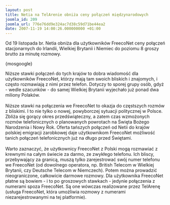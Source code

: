```yaml
---
layout: post
title: Netia na TelArenie obniża ceny połączeń międzynarodowych
joomla_id: 209
joomla_url: 776e76dd9e324ac7d38c59d71be44ea2
date: 2007-11-19 14:00:26.000000000 +01:00
---
```

<p>Od 19 listopada br. Netia obniża dla użytkownik&oacute;w FreecoNet ceny połączeń stacjonarnych do Irlandii, Wielkiej Brytanii i Niemiec do poziomu 8 groszy brutto za minutę rozmowy.</p><p>{mosgoogle}</p> <p>Niższe stawki połączeń do tych kraj&oacute;w to dobra wiadomość dla użytkownik&oacute;w FreecoNet, kt&oacute;rzy mają tam swoich bliskich i znajomych, i często rozmawiają z nimi przez telefon. Dotyczy to sporej grupy os&oacute;b, gdyż - wedle szacunk&oacute;w - do samej Wielkiej Brytanii wyjechało już ponad dwa miliony Polak&oacute;w.<br /><br />Niższe stawki na połączenia we FreecoNet to okazja do częstszych rozm&oacute;w z bliskimi. I to nie tylko o nowej, powyborczej sytuacji politycznej w Polsce. Zbliża się gorący okres przedświąteczny, a zatem czas wzmożonych rozm&oacute;w telefonicznych o planowanych powrotach na Święta Bożego Narodzenia i Nowy Rok. Oferta tańszych połączeń od Netii do kraj&oacute;w polskiej emigracji zarobkowej daje użytkownikom FreecoNet możliwość tanich połączeń telefonicznych już na długo przed Świętami.<br /><br />Warto zaznaczyć, że użytkownicy FreecoNet z Polski mogą rozmawiać z krewnymi na całym świecie za darmo, ze zwykłego telefonu. Ich bliscy, przebywający za granicą, muszą tylko zarejestrować sw&oacute;j numer telefonu we FreecoNet (od dowolnego operatora, np. British Telecom w Wielkiej Brytanii, czy Deutsche Telecom w Niemczech). Potem można prowadzić nieograniczone, całkowicie darmowe rozmowy. Dla użytkownika FreecoNet płatne są bowiem - i to po groszowych stawkach - jedynie połączenia z numerami spoza FreecoNet. Są one w&oacute;wczas realizowane przez TelArenę (usługa FreecoNet, kt&oacute;ra umożliwia rozmowy z numerami niezarejestrowanymi na tej platformie).</p>
